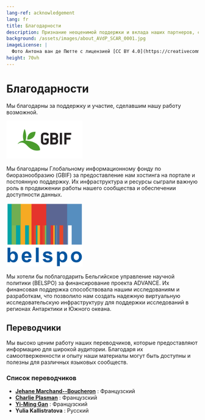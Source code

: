```yaml
---
lang-ref: acknowledgement
lang: fr
title: Благодарности
description: Признание неоценимой поддержки и вклада наших партнеров, сотрудников, волонтеров и спонсоров.
background: /assets/images/about_AVdP_SCAR_0001.jpg
imageLicense: |
  Фото Антона ван де Пютте с лицензией [CC BY 4.0](https://creativecommons.org/licenses/by/4.0/)
height: 70vh
---
```


# Благодарности

Мы благодарны за поддержку и участие, сделавшим нашу работу возможной.

<img src="/assets/images/logo/gbif-standard-logo-green.png" alt="GBIF logo" width="200">

Мы благодарны Глобальному информационному фонду по биоразнообразию (GBIF) за предоставление нам хостинга на портале и постоянную поддержку. Их инфраструктура и ресурсы сыграли важную роль в продвижении работы нашего сообщества и обеспечении доступности данных.

<img src="/assets/images/logo/belspo.jpg" alt="BELSPO logo" width="200">

Мы хотели бы поблагодарить Бельгийское управление научной политики (BELSPO) за финансирование проекта ADVANCE. Их финансовая поддержка способствовала нашим исследованиям и разработкам, что позволило нам создать надежную виртуальную исследовательскую инфраструктуру для поддержки исследований в регионах Антарктики и Южного океана.

## Переводчики

Мы высоко ценим работу наших переводчиков, которые предоставляют информацию для широкой аудитории. Благодаря их самоотверженности и опыту наши материалы могут быть доступны и полезны для различных языковых сообществ.

### Список переводчиков

- **[Jehane Marchand--Boucheron](https://orcid.org/0009-0004-3688-874X)** : Французский
- **[Charlie Plasman](https://orcid.org/0009-0007-7519-7417)** : Французский
- **[Yi-Ming Gan](https://orcid.org/0000-0001-7087-2646)** : Французский
- **Yulia Kallistratova** : Русский
